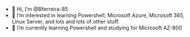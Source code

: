 - 👋 Hi, I’m @Bferreira-85
- 👀 I’m interested in learning Powershell, Microsoft Azure, Microsoft 365, Linux Server, and lots and lots of other stuff.
- 🌱 I’m currently learning Powershell and studying for Microsoft AZ-800


<!---
Bferreira-85/Bferreira-85 is a ✨ special ✨ repository because its `README.md` (this file) appears on your GitHub profile.
You can click the Preview link to take a look at your changes.
--->
